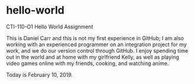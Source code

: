 # hello-world
CTI-110-O1 Hello World Assignment

This is Daniel Carr and this is not my first experience in GitHub; I am also working with an experienced programmer on an integration project for my work, and we do our version control through GitHub. I enjoy spending time out in the world and at home with my girlfriend Kelly, as well as playing video games online with my friends, cooking, and watching anime.

Today is February 10, 2019.